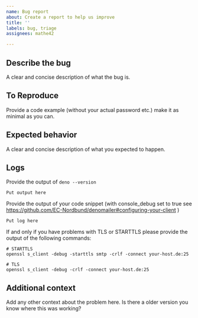 ```yaml
---
name: Bug report
about: Create a report to help us improve
title: ''
labels: bug, triage
assignees: mathe42

---
```


<!-- For security relevant bugs please contact us via mail! -->

## Describe the bug

A clear and concise description of what the bug is.

## To Reproduce

Provide a code example (without your actual password etc.) make it as minimal as
you can.

## Expected behavior

A clear and concise description of what you expected to happen.

## Logs

Provide the output of `deno --version`

```
Put output here
```

Provide the output of your code snippet (with console_debug set to true see
https://github.com/EC-Nordbund/denomailer#configuring-your-client )

```
Put log here
```

If and only if you have problems with TLS or STARTTLS please provide the output
of the following commands:

```
# STARTTLS
openssl s_client -debug -starttls smtp -crlf -connect your-host.de:25

# TLS
openssl s_client -debug -crlf -connect your-host.de:25
```

## Additional context

Add any other context about the problem here. Is there a older version you know
where this was working?
